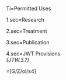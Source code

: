 Ti=Permitted Uses

1.sec=Research

2.sec=Treatment

3.sec=Publication

4.sec=JWT Provisions<br><i>{JTW.3.?}</i>

=[G/Z/ol/s4]